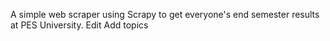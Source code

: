 A simple web scraper using Scrapy to get everyone's end semester results at PES University. Edit
Add topics
